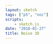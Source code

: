 ```yaml
---
layout: sketch
tags: ["p5", "noc"]
scripts: 
    - sketch.js
date: "2018-01-27"    
title: Noise 3D
---
```

